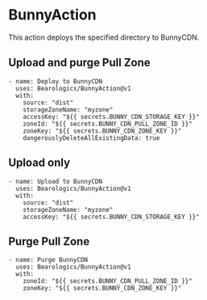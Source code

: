 # BunnyAction

This action deploys the specified directory to BunnyCDN.

## Upload and purge Pull Zone

```
- name: Deploy to BunnyCDN
  uses: Bearologics/BunnyAction@v1
  with:
    source: "dist"
    storageZoneName: "myzone"
    accessKey: "${{ secrets.BUNNY_CDN_STORAGE_KEY }}"
    zoneId: "${{ secrets.BUNNY_CDN_PULL_ZONE_ID }}"
    zoneKey: "${{ secrets.BUNNY_CDN_ZONE_KEY }}"
    dangerouslyDeleteAllExistingData: true
```

## Upload only

```
- name: Upload to BunnyCDN
  uses: Bearologics/BunnyAction@v1
  with:
    source: "dist"
    storageZoneName: "myzone"
    accessKey: "${{ secrets.BUNNY_CDN_STORAGE_KEY }}"
```

## Purge Pull Zone

```
- name: Purge BunnyCDN
  uses: Bearologics/BunnyAction@v1
  with:
    zoneId: "${{ secrets.BUNNY_CDN_PULL_ZONE_ID }}"
    zoneKey: "${{ secrets.BUNNY_CDN_ZONE_KEY }}"
```
